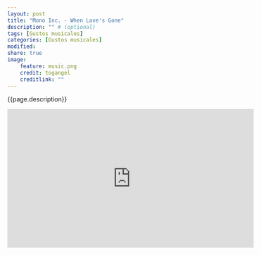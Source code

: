```yaml
---
layout: post
title: "Mono Inc. - When Love's Gone"
description: "" # (optional)
tags: [Gustos musicales]
categories: [Gustos musicales]
modified:
share: true
image:
    feature: music.png
    credit: togangel
    creditlink: ""
---
```


<style>
  img
  {
    display: block;
    float: none;
    margin-left: auto;
    margin-right: auto;
  }
</style>
{{page.description}}
<!--more-->

<iframe width="560" height="315" src="https://www.youtube.com/embed/d_0wCzL3LZA?controls=0" frameborder="0" allow="accelerometer; autoplay; encrypted-media; gyroscope; picture-in-picture" allowfullscreen></iframe>

